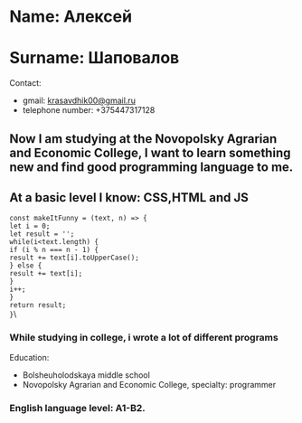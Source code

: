 # Name: Алексей
# Surname: Шаповалов
Contact: 
+ gmail: krasavdhik00@gmail.ru
+ telephone number: +375447317128
## Now I am studying at the Novopolsky Agrarian and Economic College, I want to learn something new and find good programming language to me.
## At a basic level I know: CSS,HTML and JS
``const makeItFunny = (text, n) => {``\
``let i = 0;``\
``let result = '';``\
``while(i<text.length) {``\
  ``if (i % n === n - 1) {``\
    ``result += text[i].toUpperCase();``\
  ``} else {``\
    ``result += text[i];``\
  ``}``\
  ``i++;``\
``}``\
``return result;``\
``}``\
### While studying in college, i wrote a lot of different programs
Education:
+ Bolsheuholodskaya middle school
+ Novopolsky Agrarian and Economic College, specialty: programmer
### English language level: A1-B2.

